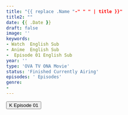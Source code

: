 ```yaml
---
title: "{{ replace .Name "-" " " | title }}"
title2: ""
date: {{ .Date }}
draft: false
image: ''
keywords:
- Watch  English Sub
- Anime  English Sub
-  Episode 01 English Sub
year: ''
type: 'OVA TV ONA Movie'
status: 'Finished Currently Airing'
episodes: ' Episodes'
genre:
- 
---
```


<div class="d-g gg-5 gtc-r ai-c">
<button onclick="window.open('?kwf=','_blank')">K Episode 01</button>
</div>